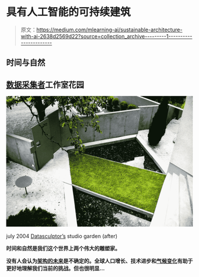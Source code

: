 # 具有人工智能的可持续建筑

> 原文：<https://medium.com/mlearning-ai/sustainable-architecture-with-ai-2638d2569d22?source=collection_archive---------1----------------------->

## 时间与自然

## [数据采集者](https://datasculptor.medium.com/datasculptors-top-stories-616f2f098959?source=your_stories_page-------------------------------------)工作室花园

![](img/c245e7b765db5bf16bc6f1190572509f.png)

july 2004 [Datasculptor’s](https://datasculptor.medium.com/datasculptors-top-stories-616f2f098959?source=your_stories_page-------------------------------------) studio garden (after)

**时间和自然是我们这个世界上两个伟大的雕塑家**[](/mlearning-ai/machine-learning-metaphysics-a85a23136b1f)****。****

**没有人会认为[架构的未来](/mlearning-ai/what-does-an-architect-do-615e733ac679)是不确定的。全球人口增长、技术进步和[气候变化](/mlearning-ai/to-survive-we-need-medieval-bells-8acb23dfa7b0)有助于更好地理解我们当前的挑战。但也很明显…**